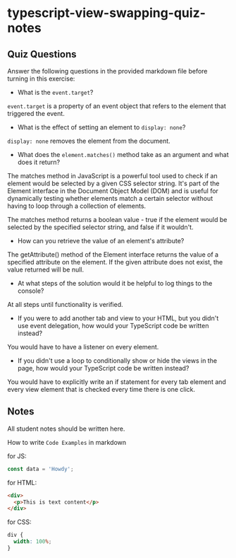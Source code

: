 # typescript-view-swapping-quiz-notes

## Quiz Questions

Answer the following questions in the provided markdown file before turning in this exercise:

- What is the `event.target`?

`event.target` is a property of an event object that refers to the element that triggered the event.

- What is the effect of setting an element to `display: none`?

`display: none` removes the element from the document.

- What does the `element.matches()` method take as an argument and what does it return?

The matches method in JavaScript is a powerful tool used to check if an element would be selected by a given CSS selector string. It's part of the Element interface in the Document Object Model (DOM) and is useful for dynamically testing whether elements match a certain selector without having to loop through a collection of elements.

The matches method returns a boolean value - true if the element would be selected by the specified selector string, and false if it wouldn't.

- How can you retrieve the value of an element's attribute?

The getAttribute() method of the Element interface returns the value of a specified attribute on the element. If the given attribute does not exist, the value returned will be null.

- At what steps of the solution would it be helpful to log things to the console?

At all steps until functionality is verified.

- If you were to add another tab and view to your HTML, but you didn't use event delegation, how would your TypeScript code be written instead?

You would have to have a listener on every element.

- If you didn't use a loop to conditionally show or hide the views in the page, how would your TypeScript code be written instead?

You would have to explicitly write an if statement for every tab element and every view element that is checked every time there is one click.

## Notes

All student notes should be written here.

How to write `Code Examples` in markdown

for JS:

```javascript
const data = 'Howdy';
```

for HTML:

```html
<div>
  <p>This is text content</p>
</div>
```

for CSS:

```css
div {
  width: 100%;
}
```
